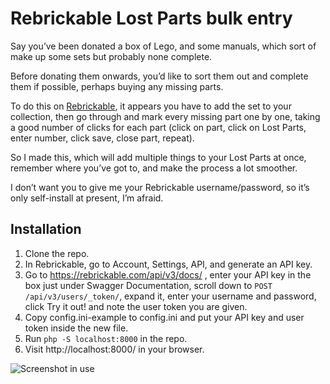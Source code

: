 # Rebrickable Lost Parts bulk entry

Say you’ve been donated a box of Lego, and some manuals, which sort of make up
some sets but probably none complete.

Before donating them onwards, you’d like to sort them out and complete them if
possible, perhaps buying any missing parts.

To do this on <a href="https://rebrickable.com/">Rebrickable</a>, it appears
you have to add the set to your collection, then go through and mark every
missing part one by one, taking a good number of clicks for each part (click on
part, click on Lost Parts, enter number, click save, close part, repeat).

So I made this, which will add multiple things to your Lost Parts at once,
remember where you’ve got to, and make the process a lot smoother.

I don’t want you to give me your Rebrickable username/password, so it’s only
self-install at present, I’m afraid.

## Installation

1. Clone the repo.
1. In Rebrickable, go to Account, Settings, API, and generate an API key.
1. Go to https://rebrickable.com/api/v3/docs/ , enter your API key in the box just under Swagger Documentation, scroll down to `POST /api/v3/users/_token/`, expand it, enter your username and password, click Try it out! and note the user token you are given.
1. Copy config.ini-example to config.ini and put your API key and user token inside the new file.
1. Run `php -S localhost:8000` in the repo.
1. Visit http://localhost:8000/ in your browser.

![Screenshot in use](https://github.com/user-attachments/assets/726bcb61-08e2-4ce3-95a5-3b66ac8b3834)
